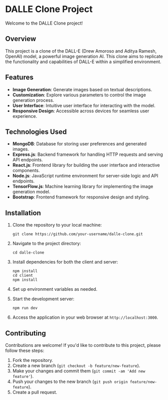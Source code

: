 # DALLE Clone Project

Welcome to the DALLE Clone project!

## Overview

This project is a clone of the DALL-E (Drew Amoroso and Aditya Ramesh, OpenAI) model, a powerful image generation AI. This clone aims to replicate the functionality and capabilities of DALL-E within a simplified environment.

## Features

- **Image Generation**: Generate images based on textual descriptions.
- **Customization**: Explore various parameters to control the image generation process.
- **User Interface**: Intuitive user interface for interacting with the model.
- **Responsive Design**: Accessible across devices for seamless user experience.

## Technologies Used

- **MongoDB**: Database for storing user preferences and generated images.
- **Express.js**: Backend framework for handling HTTP requests and serving API endpoints.
- **React.js**: Frontend library for building the user interface and interactive components.
- **Node.js**: JavaScript runtime environment for server-side logic and API endpoints.
- **TensorFlow.js**: Machine learning library for implementing the image generation model.
- **Bootstrap**: Frontend framework for responsive design and styling.

## Installation

1. Clone the repository to your local machine:

    ```
    git clone https://github.com/your-username/dalle-clone.git
    ```

2. Navigate to the project directory:

    ```
    cd dalle-clone
    ```

3. Install dependencies for both the client and server:

    ```
    npm install
    cd client
    npm install
    ```

4. Set up environment variables as needed.

5. Start the development server:

    ```
    npm run dev
    ```

6. Access the application in your web browser at `http://localhost:3000`.

## Contributing

Contributions are welcome! If you'd like to contribute to this project, please follow these steps:

1. Fork the repository.
2. Create a new branch (`git checkout -b feature/new-feature`).
3. Make your changes and commit them (`git commit -am 'Add new feature'`).
4. Push your changes to the new branch (`git push origin feature/new-feature`).
5. Create a pull request.


